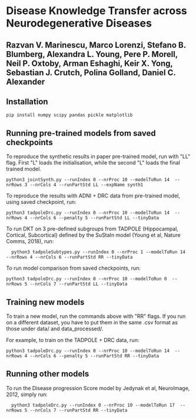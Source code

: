 
# Disease Knowledge Transfer across Neurodegenerative Diseases
## Razvan V. Marinescu, Marco Lorenzi, Stefano B. Blumberg, Alexandra L. Young, Pere P. Morell, Neil P. Oxtoby, Arman Eshaghi, Keir X. Yong, Sebastian J. Crutch, Polina Golland, Daniel C. Alexander

## Installation

``` 
pip install numpy scipy pandas pickle matplotlib

```

## Running pre-trained models from saved checkpoints

To reproduce the synthetic results in paper pre-trained model, run with "LL" flag. First "L" loads the initialisation, while the second "L" loads the final trained model. 

```
python3 jointSynth.py --runIndex 0 --nrProc 10 --modelToRun 14  --nrRows 3 --nrCols 4 --runPartStd LL --expName synth1
```

To reproduce the results with ADNI + DRC data from pre-trained model, using saved checkpoint, run:

```
python3 tadpoleDrc.py --runIndex 0 --nrProc 10 --modelToRun 14  --nrRows 4 --nrCols 6 --penalty 5 --runPartStd LL --tinyData
```

To run DKT on 3 pre-defined subgroups from TADPOLE (Hippocampal, Cortical, Subcortical) defined by the SuStaIn model (Young et al, Nature Comms, 2018), run:

```
  python3 tadpoleSubtypes.py --runIndex 0 --nrProc 1 --modelToRun 14  --nrRows 4 --nrCols 6 --runPartStd RR --tinyData
```

To run model comparison from saved checkpoints, run:
```
python3 tadpoleDrc.py --runIndex 0 --nrProc 10 --modelToRun 0  --nrRows 5 --nrCols 7 --runPartStd LL --tinyData
```


## Training new models

To train a new model, run the commands above with "RR" flags. If you run on a different dataset, you have to put them in the same .csv format as those under data/ and data_processed/.

For example, to train on the TADPOLE + DRC data, run:

```
python3 tadpoleDrc.py --runIndex 0 --nrProc 10 --modelToRun 14  --nrRows 4 --nrCols 6 --penalty 5 --runPartStd RR --tinyData
```

## Running other models

To run the Disease progression Score model by Jedynak et al, NeuroImage, 2012, simply run:

```
  python3 tadpoleDrc.py --runIndex 0 --nrProc 10 --modelToRun 17  --nrRows 5 --nrCols 7 --runPartStd RR --tinyData
```


